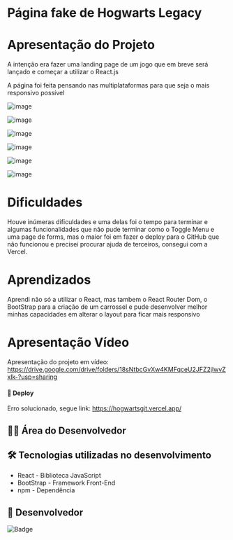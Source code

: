 # Página fake de Hogwarts Legacy

# Apresentação do Projeto

A intenção era fazer uma landing page de um jogo que em breve será lançado e começar a utilizar o React.js

A página foi feita pensando nas multiplataformas para que seja o mais responsivo possível

![image](https://user-images.githubusercontent.com/118136902/206946829-5b8a61c0-380a-4a45-ac62-8ac6f96cc81b.png)

![image](https://user-images.githubusercontent.com/118136902/206946892-b7c9c5b9-29a9-4687-8cb4-33fd139a24ee.png)

![image](https://user-images.githubusercontent.com/118136902/206947031-0ad83cc8-a45b-4cbd-98f5-36dc95c62f27.png)

![image](https://user-images.githubusercontent.com/118136902/206946942-70a77e9e-4031-4bda-a098-11e9cb58da6b.png)

![image](https://user-images.githubusercontent.com/118136902/206947218-cf2f33aa-bf56-4da2-bddd-12c579a5b3ad.png)

![image](https://user-images.githubusercontent.com/118136902/206948373-70e72f29-0f97-4aac-85d1-0d6178ca8a05.png)

# Dificuldades

Houve inúmeras dificuldades e uma delas foi o tempo para terminar e algumas funcionalidades que não pude terminar como o Toggle Menu e uma page de forms, mas o maior foi em fazer o deploy para o GitHub que não funcionou e precisei procurar ajuda de terceiros, consegui com a Vercel.

# Aprendizados
Aprendi não só a utilizar o React, mas tambem o React Router Dom, o BootStrap para a criação de um carrossel e pude desenvolver melhor minhas capacidades em alterar o layout para ficar mais responsivo

# Apresentação Vídeo

Apresentação do projeto em vídeo: https://drive.google.com/drive/folders/18sNtbcGvXw4KMFqceU2JFZ2jlwvZxlk-?usp=sharing

#### 🚀 Deploy

Erro solucionado, segue link: https://hogwartsgit.vercel.app/

## 👨‍💻 Área do Desenvolvedor

## 🛠️ Tecnologias utilizadas no desenvolvimento

* React - Biblioteca JavaScript
* BootStrap - Framework Front-End
* npm - Dependência

## 🙋 Desenvolvedor

![Badge](https://img.shields.io/badge/Desenvolvedor-MarcosCast-%237159c1?style=for-the-badge&logo=ghost)
